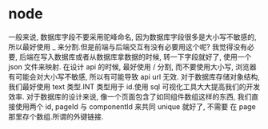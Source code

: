 # node

一般来说, 数据库字段不要采用驼峰命名, 因为数据库字段很多是大小写不敏感的, 所以最好使用 _ 来分割.但是前端与后端交互有没有必要用这个呢?
我觉得没有必要, 后端在写入数据库或者从数据库拿数据的时候, 转一下字段就好了, 使用一个 json 文件来映射.
在设计 api 的时候, 最好使用 / 分割, 而不要使用大小写, 浏览器有可能会对大小写不敏感, 所以有可能导致 api url 无效.
对于数据库存储对象结构, 我们最好使用 text 类型.INT 类型用于 id.使用 sql 可视化工具大大提高我们的开发效率.
对于数据库的设计来说, 像一个页面包含了如同组件数组这样的东西, 我们直接使用两个 id, pageId 与 componentId 来共同 unique 就好了, 不需要
在 page 那里存个数组.所谓的外键链接.